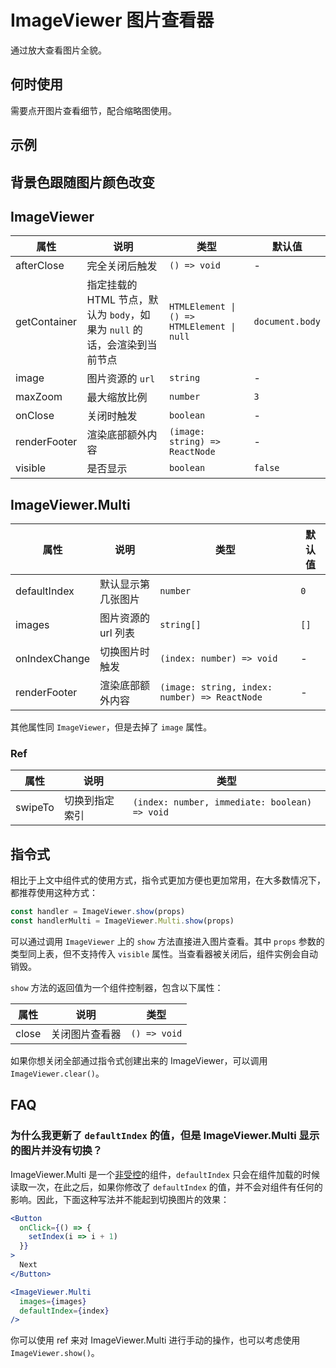 # ImageViewer 图片查看器

通过放大查看图片全貌。

## 何时使用

需要点开图片查看细节，配合缩略图使用。

## 示例

<code src="./demos/demo1.tsx"></code>

## 背景色跟随图片颜色改变

<code src="./demos/demo.tsx"></code>

## ImageViewer

| 属性         | 说明                                                                      | 类型                                       | 默认值          |
| ------------ | ------------------------------------------------------------------------- | ------------------------------------------ | --------------- |
| afterClose   | 完全关闭后触发                                                            | `() => void`                               | -               |
| getContainer | 指定挂载的 HTML 节点，默认为 `body`，如果为 `null` 的话，会渲染到当前节点 | `HTMLElement \| () => HTMLElement \| null` | `document.body` |
| image        | 图片资源的 `url`                                                          | `string`                                   | -               |
| maxZoom      | 最大缩放比例                                                              | `number`                                   | `3`             |
| onClose      | 关闭时触发                                                                | `boolean`                                  | -               |
| renderFooter | 渲染底部额外内容                                                          | `(image: string) => ReactNode`             | -               |
| visible      | 是否显示                                                                  | `boolean`                                  | `false`         |

## ImageViewer.Multi

| 属性          | 说明                | 类型                                          | 默认值 |
| ------------- | ------------------- | --------------------------------------------- | ------ |
| defaultIndex  | 默认显示第几张图片  | `number`                                      | `0`    |
| images        | 图片资源的 url 列表 | `string[]`                                    | `[]`   |
| onIndexChange | 切换图片时触发      | `(index: number) => void`                     | -      |
| renderFooter  | 渲染底部额外内容    | `(image: string, index: number) => ReactNode` | -      |

其他属性同 `ImageViewer`，但是去掉了 `image` 属性。

### Ref

| 属性    | 说明           | 类型                                          |
| ------- | -------------- | --------------------------------------------- |
| swipeTo | 切换到指定索引 | `(index: number, immediate: boolean) => void` |

## 指令式

相比于上文中组件式的使用方式，指令式更加方便也更加常用，在大多数情况下，都推荐使用这种方式：

```ts | pure
const handler = ImageViewer.show(props)
const handlerMulti = ImageViewer.Multi.show(props)
```

可以通过调用 `ImageViewer` 上的 `show` 方法直接进入图片查看。其中 `props` 参数的类型同上表，但不支持传入 `visible` 属性。当查看器被关闭后，组件实例会自动销毁。

`show` 方法的返回值为一个组件控制器，包含以下属性：

| 属性  | 说明           | 类型         |
| ----- | -------------- | ------------ |
| close | 关闭图片查看器 | `() => void` |

如果你想关闭全部通过指令式创建出来的 ImageViewer，可以调用 `ImageViewer.clear()`。

## FAQ

### 为什么我更新了 `defaultIndex` 的值，但是 ImageViewer.Multi 显示的图片并没有切换？

ImageViewer.Multi 是一个[非受控](https://reactjs.org/docs/glossary.html#controlled-vs-uncontrolled-components)的组件，`defaultIndex` 只会在组件加载的时候读取一次，在此之后，如果你修改了 `defaultIndex` 的值，并不会对组件有任何的影响。因此，下面这种写法并不能起到切换图片的效果：

```jsx
<Button
  onClick={() => {
    setIndex(i => i + 1)
  }}
>
  Next
</Button>

<ImageViewer.Multi
  images={images}
  defaultIndex={index}
/>
```

你可以使用 ref 来对 ImageViewer.Multi 进行手动的操作，也可以考虑使用 `ImageViewer.show()`。
